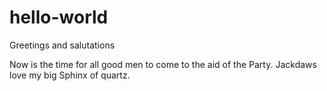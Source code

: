 # hello-world
Greetings and salutations

Now is the time for all good men to come to the aid of the Party.
Jackdaws love my big Sphinx of quartz.
